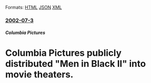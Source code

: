
Formats: [HTML](/news/2002/07/3/columbia-pictures-publicly-distributed-men-in-black-ii-into-movie-theaters.html)  [JSON](/news/2002/07/3/columbia-pictures-publicly-distributed-men-in-black-ii-into-movie-theaters.json)  [XML](/news/2002/07/3/columbia-pictures-publicly-distributed-men-in-black-ii-into-movie-theaters.xml)  

### [2002-07-3](/news/2002/07/3/index.md)

##### Columbia Pictures
# Columbia Pictures publicly distributed "Men in Black II" into movie theaters.



